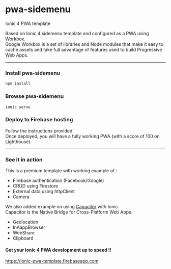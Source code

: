 # pwa-sidemenu
Ionic 4 PWA template

Based on Ionic 4 sidemenu template and configured as a PWA using <a href="https://developers.google.com/web/tools/workbox/">Workbox.</a><br>
Google Workbox is a set of libraries and Node modules that make it easy to cache assets and take full advantage of features used to build Progressive Web Apps.

<hr>

<h3>Install pwa-sidemenu</h3>
<pre><code>npm install</code></pre>

<h3>Browse pwa-sidemenu</h3>
<pre><code>ionic serve</code></pre>

<h3>Deploy to Firebase hosting</h3>
<p>Follow the instructions provided.<br>
  Once deployed, you will have a fully working PWA (with a score of 100 on Lighthouse).</p>
<hr>
<h3>See it in action</h3>
<p>This is a premium template with working example of :</p>
<ul>
  <li>Firebase authentication (Facebook/Google)</li>
  <li>CRUD using Firestore</li>
  <li>External data using httpClient</li>
  <li>Camera </li>
</ul>
We also added example on using <a href="https://capacitor.ionicframework.com/">Capacitor</a> with Ionic.<br>
Capacitor is the Native Bridge for Cross-Platform Web Apps.
<ul>
  <li>Geolocation</li>
  <li>InAappBrowser</li>
  <li>WebShare</li>
  <li>Clipboard</li>
</ul>
<h4>Get your Ionic 4 PWA development up to speed !!</h4>
<p><a href="https://ionic-pwa-template.firebaseapp.com">https://ionic-pwa-template.firebaseapp.com</a></p>

